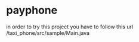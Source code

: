 # payphone

in order to try this project you have to follow this url  /taxi_phone/src/sample/Main.java

